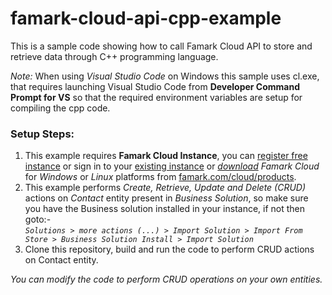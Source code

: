# famark-cloud-api-cpp-example
This is a sample code showing how to call Famark Cloud API to store and retrieve data through C++ programming language.

*Note:* When using *Visual Studio Code* on Windows this sample uses cl.exe, that requires launching Visual Studio Code from **Developer Command Prompt for VS** so that the required environment variables are setup for compiling the cpp code.

### Setup Steps:
1. This example requires **Famark Cloud Instance**, you can [register free instance](https://www.famark.com/Install/?ic=FreeDev) or sign in to your [existing instance](https://www.famark.com/) or [*download*](https://www.famark.com/cloud/products.htm) *Famark Cloud* for *Windows* or *Linux* platforms from [famark.com/cloud/products](https://www.famark.com/cloud/products.htm).
2. This example performs *Create, Retrieve, Update and Delete (CRUD)* actions on *Contact* entity present in *Business Solution*, so make sure you have the Business solution installed in your instance, if not then goto:-  
*`Solutions > more actions (...) > Import Solution > Import From Store > Business Solution Install > Import Solution`*
3. Clone this repository, build and run the code to perform CRUD actions on Contact entity.

*You can modify the code to perform CRUD operations on your own entities.*
